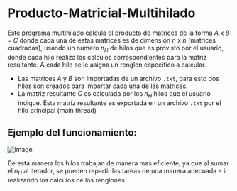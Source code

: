 # Producto-Matricial-Multihilado

Este programa multihilado calcula el producto de matrices de la forma $A$ x $B$ $=$ $C$ donde cada una de estas matrices es de dimension $n$ x $n$ (matrices cuadradas), usando un numero $n_{H}$ de hilos que es provisto por el usuario, donde cada hilo realiza los calculos correspondientes para la matriz resultante. A cada hilo se le asigna un renglon especifico a calcular.

- Las matrices $A$ y $B$ son importadas de un archivo ```.txt```, para esto dos hilos son creados para importar cada una de las matrices.
- La matriz resultante $C$ es calculada por los $n_{H}$ hilos que el usuario indique. Esta matriz resultante es exportada en un archivo ```.txt``` por el hilo principal (main thread)

## Ejemplo del funcionamiento: 

![image](https://github.com/paprikadreamdetective/Producto-Matricial-Multihilado/assets/133156970/0dc8f844-3333-4252-a288-e22979741cbe)

De esta manera los hilos trabajan de manera mas eficiente, ya que al sumar el $n_{H}$ al iterador, se pueden repartir las tareas de una manera adecuada e ir realizando los calculos de los renglones.
